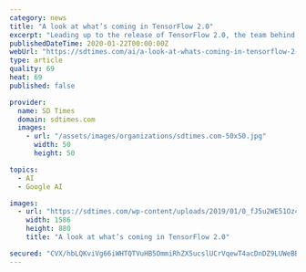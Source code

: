 ```yaml
---
category: news
title: "A look at what’s coming in TensorFlow 2.0"
excerpt: "Leading up to the release of TensorFlow 2.0, the team behind the library has revealed some of its plans for the upcoming version of the machine learning framework. According to the TensorFlow team ..."
publishedDateTime: 2020-01-22T00:00:00Z
webUrl: "https://sdtimes.com/ai/a-look-at-whats-coming-in-tensorflow-2-0/"
type: article
quality: 69
heat: 69
published: false

provider:
  name: SD Times
  domain: sdtimes.com
  images:
    - url: "/assets/images/organizations/sdtimes.com-50x50.jpg"
      width: 50
      height: 50

topics:
  - AI
  - Google AI

images:
  - url: "https://sdtimes.com/wp-content/uploads/2019/01/0_fJ5u2WE51Oz44dr_.png"
    width: 1586
    height: 880
    title: "A look at what’s coming in TensorFlow 2.0"

secured: "CVX/hbLQKviVg66iWHTQTVuHB5OmmiRhZX5ucslUCrVqewT4acDnDZ9LUWeBBagG1gIQHELKFGnrgfqvEEyou2jwDnPaYPoW+/mcrzWtXwAN4O7v1t78oIPpR1trTPNtl4OQ5OU39IE9mnk9cNagDHS7hKgIQRc+L34ROkI9nthqyZMQjjrpobDvAC8ba8AT7ukUiLBnX4HlnhjU0lakxbc2r8XcdaZ6Mqb365qeuCT7J4X5Kbk9ePDSeQNk3RN1cPkwCpRn4SLhE6iH21Q178fyUahy4GM1hg/fcsEMEYJZld0OvpRhVjDUncz8ReCK;gS9AM5Gvbs4aU+px8JLvYQ=="
---
```



